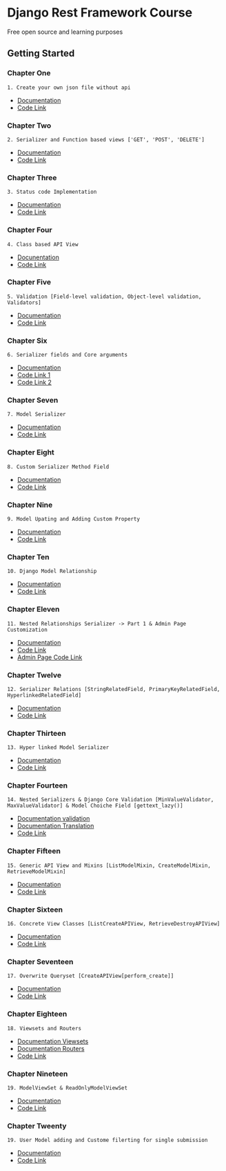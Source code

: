 # Django Rest Framework Course

Free open source and learning purposes


## Getting Started
### Chapter One

    1. Create your own json file without api
- [Documentation](https://www.w3schools.com/python/python_json.asp)    
- [Code Link](https://github.com/msjahid/django-rest-course/tree/main/json)


### Chapter Two

    2. Serializer and Function based views ['GET', 'POST', 'DELETE']
- [Documentation](https://www.django-rest-framework.org/api-guide/views/#api_view)  
- [Code Link](https://github.com/msjahid/django-rest-course/tree/main/serialization_serializer)

### Chapter Three


    3. Status code Implementation 
- [Documentation](https://www.django-rest-framework.org/api-guide/status-codes/)
- [Code Link](https://github.com/msjahid/django-rest-course/tree/main/status_code)

### Chapter Four

    4. Class based API View
- [Docunentation](https://www.django-rest-framework.org/api-guide/views/#class-based-views)
- [Code Link](https://www.django-rest-framework.org/api-guide/views/#class-based-views)

### Chapter Five

    5. Validation [Field-level validation, Object-level validation, Validators]
- [Documentation](https://www.django-rest-framework.org/api-guide/serializers/#validation)    
- [Code Link](https://github.com/msjahid/django-rest-course/tree/main/validation)

### Chapter Six

    6. Serializer fields and Core arguments
- [Documentation](https://www.django-rest-framework.org/api-guide/fields/)    
- [Code Link 1](https://github.com/msjahid/django-rest-course/blob/main/serialization_serializer/api/serializers.py)
- [Code Link 2](https://github.com/msjahid/django-rest-course/blob/main/status_code/https/serializers.py)

### Chapter Seven

    7. Model Serializer
- [Documentation](https://www.django-rest-framework.org/api-guide/serializers/#modelserializer)    
- [Code Link](https://github.com/msjahid/django-rest-course/blob/main/Model_serialzers/modelSerialzers/serializers.py)

### Chapter Eight

    8. Custom Serializer Method Field
- [Documentation](https://www.django-rest-framework.org/api-guide/fields/#serializermethodfield)    
- [Code Link](https://github.com/msjahid/django-rest-course/blob/main/Custom_serialzers_field/customfields/serializers.py)

### Chapter Nine

    9. Model Upating and Adding Custom Property
- [Documentation](https://docs.djangoproject.com/en/3.2/topics/db/models/#model-methods)    
- [Code Link](https://github.com/msjahid/django-rest-course/blob/main/model_updating/modelUpdating/models.py)

### Chapter Ten

    10. Django Model Relationship
- [Documentation](https://docs.djangoproject.com/en/3.2/topics/db/examples/)    
- [Code Link](https://github.com/msjahid/django-rest-course/blob/main/djangoRelationships/modelRelation/models.py)

### Chapter Eleven

    11. Nested Relationships Serializer -> Part 1 & Admin Page Customization
- [Documentation](https://www.django-rest-framework.org/api-guide/relations/#nested-relationships)    
- [Code Link](https://github.com/msjahid/django-rest-course/blob/main/nestedSerializer/nested/serializers.py)
- [Admin Page Code Link](https://github.com/msjahid/django-rest-course/blob/main/nestedSerializer/nested/admin.py)

### Chapter Twelve

    12. Serializer Relations [StringRelatedField, PrimaryKeyRelatedField, HyperlinkedRelatedField]
- [Documentation](https://www.django-rest-framework.org/api-guide/relations/#api-reference)    
- [Code Link](https://github.com/msjahid/django-rest-course/blob/main/serializersRelationship/nested/serializers.py)

### Chapter Thirteen

    13. Hyper linked Model Serializer
- [Documentation](https://www.django-rest-framework.org/api-guide/serializers/#hyperlinkedmodelserializer)    
- [Code Link](https://github.com/msjahid/django-rest-course/blob/main/hyperlinkSerializers/hyperlinks/serializers.py)

### Chapter Fourteen

    14. Nested Serializers & Django Core Validation [MinValueValidator, MaxValueValidator] & Model Choiche Field [gettext_lazy()]
- [Documentation validation](https://docs.djangoproject.com/en/3.2/ref/validators/)    
- [Documentation Translation](https://docs.djangoproject.com/en/3.2/topics/i18n/translation/)  
- [Code Link](https://github.com/msjahid/django-rest-course/blob/main/nestedSerializerPartTwo/review/models.py)

### Chapter Fifteen

    15. Generic API View and Mixins [ListModelMixin, CreateModelMixin, RetrieveModelMixin]
- [Documentation](https://www.django-rest-framework.org/api-guide/generic-views/#mixins)    
- [Code Link](https://github.com/msjahid/django-rest-course/blob/main/mixinsGeneric/mixins/views.py)

### Chapter Sixteen

    16. Concrete View Classes [ListCreateAPIView, RetrieveDestroyAPIView]
- [Documentation](https://www.django-rest-framework.org/api-guide/generic-views/#concrete-view-classes)    
- [Code Link](https://github.com/msjahid/django-rest-course/blob/main/concreteViewClasses/mixins/views.py)

### Chapter Seventeen

    17. Overwrite Queryset [CreateAPIView[perform_create]]
- [Documentation](https://www.django-rest-framework.org/api-guide/generic-views/#createapiview)    
- [Code Link](https://github.com/msjahid/django-rest-course/blob/main/OverwriteQueryset/mixins/views.py)

### Chapter Eighteen

    18. Viewsets and Routers
- [Documentation Viewsets](https://www.django-rest-framework.org/api-guide/viewsets/)    
- [Documentation Routers](https://www.django-rest-framework.org/api-guide/routers/)   
- [Code Link](https://github.com/msjahid/django-rest-course/tree/main/viewsetsAndRouters)

### Chapter Nineteen

    19. ModelViewSet & ReadOnlyModelViewSet
- [Documentation](https://www.django-rest-framework.org/api-guide/viewsets/#modelviewset)    
- [Code Link](https://github.com/msjahid/django-rest-course/blob/main/ModelViewSet/viewset/views.py)

### Chapter Tweenty

    19. User Model adding and Custome filerting for single submission
- [Documentation](https://docs.djangoproject.com/en/3.2/topics/auth/customizing/#specifying-custom-user-model)    
- [Code Link](https://github.com/msjahid/django-rest-course/tree/main/UserModel)


